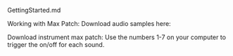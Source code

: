 GettingStarted.md

Working with Max Patch:
Download audio samples here:

Download instrument max patch:
Use the numbers 1-7 on your computer to trigger the on/off for each sound. 
